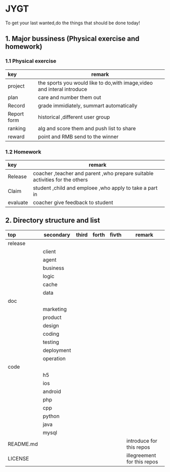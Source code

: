 # JYGT
To get your last wanted,do the things that should be done today!

## 1. Major bussiness (Physical exercise and homework)

### 1.1 Physical exercise 
  
|key|remark
:---|--
|project| the sports you would like to do,with image,video and interal introduce
|plan| care and number them out
|Record| grade immidiately, summart automatically
|Report form| historical ,different user group
|ranking| alg and score them and push list to share
|reward| point and RMB send to the winner

### 1.2 Homework
|key|remark
:---|--
|Release| coacher ,teacher and parent ,who prepare suitable activities for the others
|Claim| student ,child and emploee ,who apply to take a part in 
|evaluate| coacher give feedback to student


## 2. Directory structure and list

|top|secondary|third|forth|fivth|remark
:---|---|--|--|--|--
release|||||
| |client||||
| |agent||||
| |business||||
| |logic||||
| |cache||||
| |data||||
doc|||||
| |marketing||||
| |product||||
| |design||||
| |coding||||
| |testing||||
| |deployment||||
| |operation||||
code||||||
| |h5||||
| |ios||||
| |android||||
| |php||||
| |cpp||||
| |python||||
| |java||||
| |mysql||||
README.md|||||introduce for this repos
LICENSE|||||illegreement for this repos
